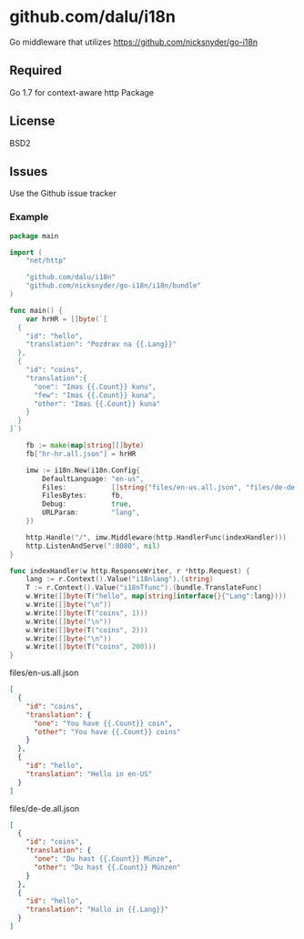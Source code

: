 # github.com/dalu/i18n

Go middleware that utilizes https://github.com/nicksnyder/go-i18n

## Required

Go 1.7 for context-aware http Package

## License

BSD2

## Issues

Use the Github issue tracker

### Example

```go
package main

import (
	"net/http"

	"github.com/dalu/i18n"
	"github.com/nicksnyder/go-i18n/i18n/bundle"
)

func main() {
	var hrHR = []byte(`[
  {
    "id": "hello",
    "translation": "Pozdrav na {{.Lang}}"
  },
  {
    "id": "coins",
    "translation":{
      "one": "Imas {{.Count}} kunu",
      "few": "Imas {{.Count}} kuna",
      "other": "Imas {{.Count}} kuna"
    }
  }
]`)

	fb := make(map[string][]byte)
	fb["hr-hr.all.json"] = hrHR

	imw := i18n.New(i18n.Config{
		DefaultLanguage: "en-us",
		Files:           []string{"files/en-us.all.json", "files/de-de.all.json"},
		FilesBytes:      fb,
		Debug:           true,
		URLParam:        "lang",
	})

	http.Handle("/", imw.Middleware(http.HandlerFunc(indexHandler)))
	http.ListenAndServe(":8080", nil)
}

func indexHandler(w http.ResponseWriter, r *http.Request) {
	lang := r.Context().Value("i18nlang").(string)
	T := r.Context().Value("i18nTfunc").(bundle.TranslateFunc)
	w.Write([]byte(T("hello", map[string]interface{}{"Lang":lang})))
	w.Write([]byte("\n"))
	w.Write([]byte(T("coins", 1)))
	w.Write([]byte("\n"))
	w.Write([]byte(T("coins", 2)))
	w.Write([]byte("\n"))
	w.Write([]byte(T("coins", 200)))
}
```


files/en-us.all.json
```json
[
  {
    "id": "coins",
    "translation": {
      "one": "You have {{.Count}} coin",
      "other": "You have {{.Count}} coins"
    }
  },
  {
    "id": "hello",
    "translation": "Hello in en-US"
  }
]
```

files/de-de.all.json
```json
[
  {
    "id": "coins",
    "translation": {
      "one": "Du hast {{.Count}} Münze",
      "other": "Du hast {{.Count}} Münzen"
    }
  },
  {
    "id": "hello",
    "translation": "Hallo in {{.Lang}}"
  }
]
```